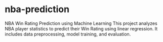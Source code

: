 # nba-prediction
NBA Win Rating Prediction using Machine Learning This project analyzes NBA player statistics to predict their Win Rating using linear regression. It includes data preprocessing, model training, and evaluation.
